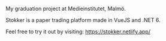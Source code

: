 My graduation project at Medieinstitutet, Malmö.

Stokker is a paper trading platform made in VueJS and .NET 6.

Feel free to try it out by visiting: https://stokker.netlify.app/
